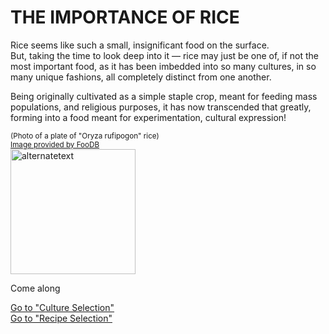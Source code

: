 # THE IMPORTANCE OF RICE
Rice seems like such a small, insignificant food on the surface.  
But, taking the time to look deep into it — rice may just be one of, if not the most important food, as it has been imbedded into so many cultures, in so many unique fashions, all completely distinct from one another.

Being originally cultivated as a simple staple crop, meant for feeding mass populations, and religious purposes, it has now transcended that greatly, forming into a food meant for experimentation, cultural expression!

<sub>(Photo of a plate of "Oryza rufipogon" rice)  
[Image provided by FooDB](https://foodb.ca/foods/FOOD00235)</sub>  
<img src="https://foodb.ca/system/foods/pictures/235/full/235.png?1334914336" alt="alternatetext" width="200" height="200">

Come along 

[Go to "Culture Selection"](Culture_Selection.md)  
[Go to "Recipe Selection"]()
